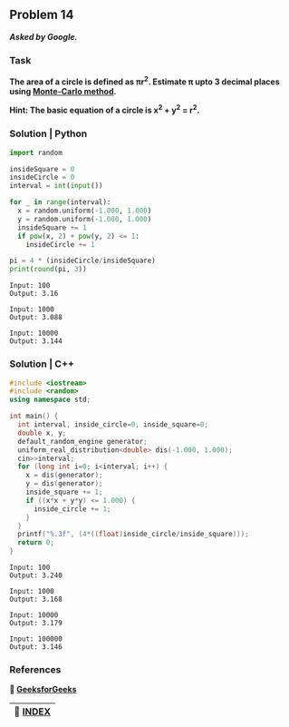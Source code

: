 ## Problem 14
***Asked by Google.***
### Task
**The area of a circle is defined as πr<sup>2</sup>. Estimate π upto 3 decimal places using [Monte-Carlo method](https://towardsdatascience.com/an-overview-of-monte-carlo-methods-675384eb1694).**

**Hint: The basic equation of a circle is x<sup>2</sup> + y<sup>2</sup> = r<sup>2</sup>.**

### Solution | Python
```python
import random

insideSquare = 0
insideCircle = 0
interval = int(input())

for _ in range(interval):
  x = random.uniform(-1.000, 1.000)
  y = random.uniform(-1.000, 1.000)
  insideSquare += 1
  if pow(x, 2) + pow(y, 2) <= 1:
    insideCircle += 1

pi = 4 * (insideCircle/insideSquare)
print(round(pi, 3))
```
```
Input: 100
Output: 3.16

Input: 1000
Output: 3.088

Input: 10000
Output: 3.144
```
### Solution | C++
```cpp
#include <iostream>
#include <random>
using namespace std;

int main() {
  int interval, inside_circle=0, inside_square=0;
  double x, y;
  default_random_engine generator;
  uniform_real_distribution<double> dis(-1.000, 1.000);
  cin>>interval;  
  for (long int i=0; i<interval; i++) {
    x = dis(generator);
    y = dis(generator);
    inside_square += 1;
    if ((x*x + y*y) <= 1.000) {
      inside_circle += 1;
    }
  }
  printf("%.3f", (4*((float)inside_circle/inside_square)));
  return 0;
}
```
```
Input: 100
Output: 3.240

Input: 1000
Output: 3.168

Input: 10000
Output: 3.179

Input: 100000
Output: 3.146
```
### References
**:green_book: [GeeksforGeeks](https://www.geeksforgeeks.org/estimating-value-pi-using-monte-carlo/)**

|**:file_folder: [INDEX](https://github.com/theInvincible/Daily-Coding-Problem/blob/master/Collection/INDEX.md)**|
|----------------------------------------------------------------------------------------------------------------|
